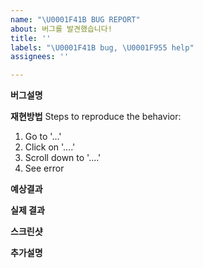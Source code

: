 ```yaml
---
name: "\U0001F41B BUG REPORT"
about: 버그를 발견했습니다!
title: ''
labels: "\U0001F41B bug, \U0001F955 help"
assignees: ''

---
```


**버그설명**

**재현방법**
Steps to reproduce the behavior:
1. Go to '...'
2. Click on '....'
3. Scroll down to '....'
4. See error

**예상결과**

**실제 결과**

**스크린샷**

**추가설명**
